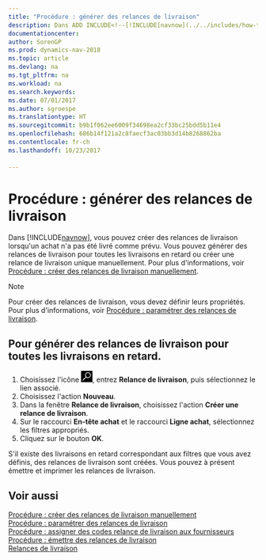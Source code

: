 ```yaml
---
title: "Procédure : générer des relances de livraison"
description: Dans ADD INCLUDE<!--[!INCLUDE[navnow](../../includes/how-to-create-delivery-reminders-manually.md).
documentationcenter: 
author: SorenGP
ms.prod: dynamics-nav-2018
ms.topic: article
ms.devlang: na
ms.tgt_pltfrm: na
ms.workload: na
ms.search.keywords: 
ms.date: 07/01/2017
ms.author: sgroespe
ms.translationtype: HT
ms.sourcegitcommit: b9b1f062ee6009f34698ea2cf33bc25bdd5b11e4
ms.openlocfilehash: 686b14f121a2c8faecf3ac03bb3d14b8268862ba
ms.contentlocale: fr-ch
ms.lasthandoff: 10/23/2017

---
```

# <a name="how-to-generate-delivery-reminders"></a>Procédure : générer des relances de livraison
Dans [!INCLUDE[navnow](../../includes/navnow_md.md)], vous pouvez créer des relances de livraison lorsqu'un achat n'a pas été livré comme prévu. Vous pouvez générer des relances de livraison pour toutes les livraisons en retard ou créer une relance de livraison unique manuellement. Pour plus d'informations, voir [Procédure : créer des relances de livraison manuellement](how-to-create-delivery-reminders-manually.md).  

> [!NOTE]  
>  Pour créer des relances de livraison, vous devez définir leurs propriétés. Pour plus d'informations, voir [Procédure : paramétrer des relances de livraison](how-to-set-up-delivery-reminders.md).  

## <a name="to-generate-delivery-reminders-for-all-overdue-deliveries"></a>Pour générer des relances de livraison pour toutes les livraisons en retard.  

1.  Choisissez l'icône ![Page ou état pour la recherche](../../media/ui-search/search_small.png "icône Page ou état pour la recherche"), entrez **Relance de livraison**, puis sélectionnez le lien associé.  
2.  Choisissez l'action **Nouveau**.  
3.  Dans la fenêtre **Relance de livraison**, choisissez l'action **Créer une relance de livraison**.  
4.  Sur le raccourci **En-tête achat** et le raccourci **Ligne achat**, sélectionnez les filtres appropriés.  
5.  Cliquez sur le bouton **OK**.  

S'il existe des livraisons en retard correspondant aux filtres que vous avez définis, des relances de livraison sont créées. Vous pouvez à présent émettre et imprimer les relances de livraison.  

## <a name="see-also"></a>Voir aussi  
 [Procédure : créer des relances de livraison manuellement](how-to-create-delivery-reminders-manually.md)   
 [Procédure : paramétrer des relances de livraison](how-to-set-up-delivery-reminders.md)   
 [Procédure : assigner des codes relance de livraison aux fournisseurs](how-to-assign-delivery-reminder-codes-to-vendors.md)   
 [Procédure : émettre des relances de livraison](how-to-issue-delivery-reminders.md)   
 [Relances de livraison](delivery-reminders.md)

